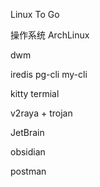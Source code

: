 Linux To Go

操作系统 ArchLinux

dwm

iredis pg-cli my-cli

kitty termial

v2raya + trojan

JetBrain

obsidian

postman

